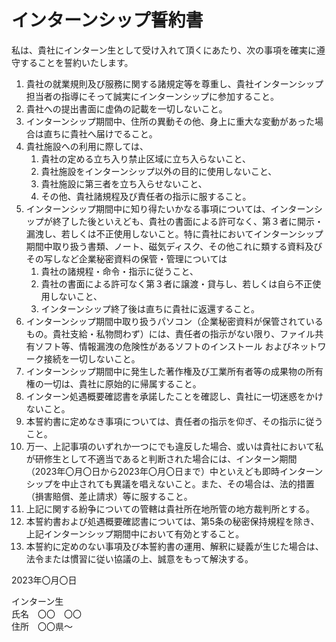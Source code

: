 # インターンシップ誓約書

私は、貴社にインターン生として受け入れて頂くにあたり、次の事項を確実に遵守することを誓約いたします。

1. 貴社の就業規則及び服務に関する諸規定等を尊重し、貴社インターンシップ担当者の指導にそって誠実にインターンシップに参加すること。
2. 貴社への提出書面に虚偽の記載を一切しないこと。
3. インターンシップ期間中、住所の異動その他、身上に重大な変動があった場合は直ちに貴社へ届けでること。
4. 貴社施設への利用に際しては、  
   1. 貴社の定める立ち入り禁止区域に立ち入らないこと、  
   2. 貴社施設をインターンシップ以外の目的に使用しないこと、  
   3. 貴社施設に第三者を立ち入らせないこと、  
   4. その他、貴社諸規程及び責任者の指示に服すること。  
5. インターンシップ期間中に知り得たいかなる事項については、インターンシップが終了した後といえども、貴社の書面による許可なく、第３者に開示・漏洩し、若しくは不正使用しないこと。特に貴社においてインターンシップ期間中取り扱う書類、ノート、磁気ディスク、その他これに類する資料及びその写しなど企業秘密資料の保管・管理については  
   1. 貴社の諸規程・命令・指示に従うこと、  
   2. 貴社の書面による許可なく第３者に譲渡・貸与し、若しくは自ら不正使用しないこと、  
   3. インターンシップ終了後は直ちに貴社に返還すること。
6. インターンシップ期間中取り扱うパソコン（企業秘密資料が保管されているもの。貴社支給・私物問わず）には、責任者の指示がない限り、ファイル共有ソフト等、情報漏洩の危険性があるソフトのインストール
およびネットワーク接続を一切しないこと。
7. インターンシップ期間中に発生した著作権及び工業所有者等の成果物の所有権の一切は、貴社に原始的に帰属すること。
8. インターン処遇概要確認書を承諾したことを確認し、貴社に一切迷惑をかけないこと。
9. 本誓約書に定めなき事項については、責任者の指示を仰ぎ、その指示に従うこと。
10. 万一、上記事項のいずれか一つにでも違反した場合、或いは貴社において私が研修生として不適当であると判断された場合には、インターン期間（2023年〇月〇日から2023年〇月〇日まで）中といえども即時インターンシップを中止されても異議を唱えないこと。また、その場合は、法的措置（損害賠償、差止請求）等に服すること。
11. 上記に関する紛争についての管轄は貴社所在地所管の地方裁判所とする。
12. 本誓約書および処遇概要確認書については、第5条の秘密保持規程を除き、上記インターンシップ期間中において有効とすること。
13. 本誓約に定めのない事項及び本誓約書の運用、解釈に疑義が生じた場合は、法令または慣習に従い協議の上、誠意をもって解決する。

2023年〇月〇日  

インターン生   
氏名　〇〇　〇〇  
住所　〇〇県～
